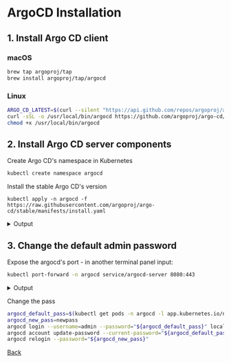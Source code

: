 # ArgoCD Installation

## 1. Install Argo CD client

### macOS

```bash
brew tap argoproj/tap
brew install argoproj/tap/argocd
```

### Linux

```bash
ARGO_CD_LATEST=$(curl --silent "https://api.github.com/repos/argoproj/argo-cd/releases/latest" | grep '"tag_name"' | sed -E 's/.*"([^"]+)".*/\1/')
curl -sSL -o /usr/local/bin/argocd https://github.com/argoproj/argo-cd/releases/download/${ARGO_CD_LATEST}/argocd-linux-amd64
chmod +x /usr/local/bin/argocd
```

## 2. Install Argo CD server components

Create Argo CD's namespace in Kubernetes
```bash
kubectl create namespace argocd
```

Install the stable Argo CD's version
```
kubectl apply -n argocd -f https://raw.githubusercontent.com/argoproj/argo-cd/stable/manifests/install.yaml
```

<details>
<summary>Output</summary>

```
customresourcedefinition.apiextensions.k8s.io/applications.argoproj.io unchanged
customresourcedefinition.apiextensions.k8s.io/appprojects.argoproj.io unchanged
serviceaccount/argocd-application-controller created
serviceaccount/argocd-dex-server created
serviceaccount/argocd-server created
role.rbac.authorization.k8s.io/argocd-application-controller created
role.rbac.authorization.k8s.io/argocd-dex-server created
role.rbac.authorization.k8s.io/argocd-server created
clusterrole.rbac.authorization.k8s.io/argocd-application-controller unchanged
clusterrole.rbac.authorization.k8s.io/argocd-server unchanged
rolebinding.rbac.authorization.k8s.io/argocd-application-controller created
rolebinding.rbac.authorization.k8s.io/argocd-dex-server created
rolebinding.rbac.authorization.k8s.io/argocd-server created
clusterrolebinding.rbac.authorization.k8s.io/argocd-application-controller unchanged
clusterrolebinding.rbac.authorization.k8s.io/argocd-server unchanged
configmap/argocd-cm created
configmap/argocd-rbac-cm created
secret/argocd-secret created
service/argocd-dex-server created
service/argocd-metrics created
service/argocd-redis created
service/argocd-repo-server created
service/argocd-server-metrics created
service/argocd-server created
deployment.apps/argocd-application-controller created
deployment.apps/argocd-dex-server created
deployment.apps/argocd-redis created
deployment.apps/argocd-repo-server created
deployment.apps/argocd-server created
```
</details>


## 3. Change the default admin password

Expose the argocd's port - in another terminal panel input:

```bash
kubectl port-forward -n argocd service/argocd-server 8080:443
```

<details>
<summary>Output</summary>

```
Forwarding from 127.0.0.1:8080 -> 8080
Forwarding from [::1]:8080 -> 8080
Handling connection for 8080
```
</details>

Change the pass
```bash
argocd_default_pass=$(kubectl get pods -n argocd -l app.kubernetes.io/name=argocd-server -o name | cut -d'/' -f 2)
argocd_new_pass=newpass
argocd login --username=admin --password="${argocd_default_pass}" localhost:8080
argocd account update-password --current-password="${argocd_default_pass}" --new-password="${argocd_new_pass}"
argocd relogin --password="${argocd_new_pass}"
```

[Back](./../../README.md)

